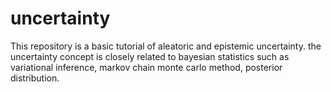 # uncertainty
This repository is a basic tutorial of aleatoric and epistemic uncertainty.
the uncertainty concept is closely related to bayesian statistics such as variational inference, markov chain monte carlo method, posterior distribution.